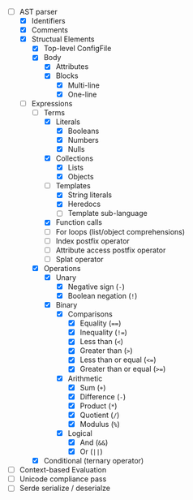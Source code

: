 * [ ] AST parser
    * [x] Identifiers
    * [x] Comments
    * [x] Structual Elements
        * [x] Top-level ConfigFile
        * [x] Body
            * [x] Attributes
            * [x] Blocks
                * [x] Multi-line
                * [x] One-line
    * [ ] Expressions
        * [ ] Terms
            * [x] Literals
                * [x] Booleans
                * [x] Numbers
                * [x] Nulls
            * [x] Collections
                * [x] Lists
                * [x] Objects
            * [ ] Templates
                * [x] String literals
                * [x] Heredocs
                * [ ] Template sub-language
            * [x] Function calls
            * [ ] For loops (list/object comprehensions)
            * [ ] Index postfix operator
            * [ ] Attribute access postfix operator
            * [ ] Splat operator
        * [x] Operations
            * [x] Unary
                * [x] Negative sign (`-`)
                * [x] Boolean negation (`!`)
            * [x] Binary
                * [x] Comparisons
                    * [x] Equality (`==`)
                    * [x] Inequality (`!=`)
                    * [x] Less than (`<`)
                    * [x] Greater than (`>`)
                    * [x] Less than or equal (`<=`)
                    * [x] Greater than or equal (`>=`)
                * [x] Arithmetic
                    * [x] Sum (`+`)
                    * [x] Difference (`-`)
                    * [x] Product (`*`)
                    * [x] Quotient (`/`)
                    * [x] Modulus (`%`)
                * [x] Logical
                    * [x] And (`&&`)
                    * [x] Or (`||`)
        * [x] Conditional (ternary operator)
* [ ] Context-based Evaluation
* [ ] Unicode compliance pass
* [ ] Serde serialize / deserialze

